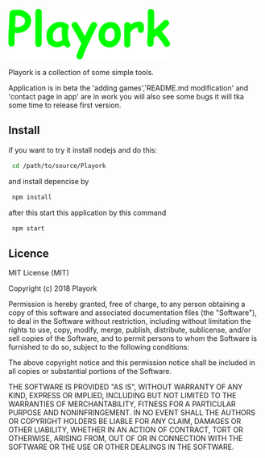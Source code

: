![logo.png](Playork.png)

Playork is a collection of some simple tools.

Application is in beta the 'adding games','README.md modification' and 'contact page in app' are in work you will also see some bugs it will tka some time to release first version.

## Install

if you want to try it install nodejs and do this:

```bash
 cd /path/to/source/Playork
```

and install depencise by

```bash
 npm install
```

after this start this application by this command

```bash
 npm start
```
## Licence

MIT License (MIT)

Copyright (c) 2018 Playork

Permission is hereby granted, free of charge, to any person obtaining a copy of this software and associated documentation files (the "Software"), to deal in the Software without restriction, including without limitation the rights to use, copy, modify, merge, publish, distribute, sublicense, and/or sell copies of the Software, and to permit persons to whom the Software is furnished to do so, subject to the following conditions:

The above copyright notice and this permission notice shall be included in all copies or substantial portions of the Software.

THE SOFTWARE IS PROVIDED "AS IS", WITHOUT WARRANTY OF ANY KIND, EXPRESS OR IMPLIED, INCLUDING BUT NOT LIMITED TO THE WARRANTIES OF MERCHANTABILITY, FITNESS FOR A PARTICULAR PURPOSE AND NONINFRINGEMENT. IN NO EVENT SHALL THE AUTHORS OR COPYRIGHT HOLDERS BE LIABLE FOR ANY CLAIM, DAMAGES OR OTHER LIABILITY, WHETHER IN AN ACTION OF CONTRACT, TORT OR OTHERWISE, ARISING FROM, OUT OF OR IN CONNECTION WITH THE SOFTWARE OR THE USE OR OTHER DEALINGS IN THE SOFTWARE.
